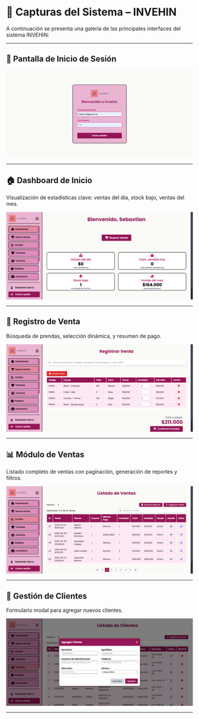 # 📸 Capturas del Sistema – INVEHIN

A continuación se presenta una galería de las principales interfaces del sistema INVEHIN:

---

## 🔐 Pantalla de Inicio de Sesión

![Login](../assets/login.png)

---

## 🏠 Dashboard de Inicio

Visualización de estadísticas clave: ventas del día, stock bajo, ventas del mes.

![Dashboard](../assets/dashboard.png)

---

## 🛒 Registro de Venta

Búsqueda de prendas, selección dinámica, y resumen de pago.

![Registrar Venta](../assets/registrar-venta.png)

---

## 📊 Módulo de Ventas

Listado completo de ventas con paginación, generación de reportes y filtros.

![Listado de Ventas](../assets/listado-ventas.png)

---

## 👥 Gestión de Clientes

Formulario modal para agregar nuevos clientes.

![Clientes](../assets/clientes.png)

---
